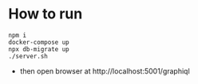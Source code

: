 # How to run

```shell
npm i
docker-compose up
npx db-migrate up
./server.sh
```

* then open browser at http://localhost:5001/graphiql